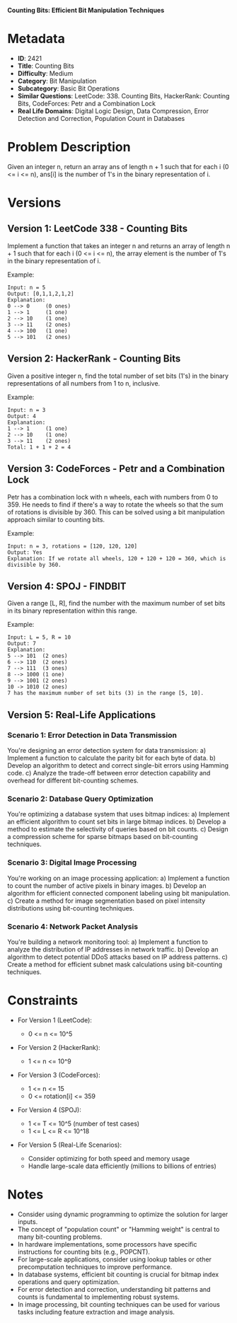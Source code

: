 **Counting Bits: Efficient Bit Manipulation Techniques**

# Metadata

- **ID**: 2421
- **Title**: Counting Bits
- **Difficulty**: Medium
- **Category**: Bit Manipulation
- **Subcategory**: Basic Bit Operations
- **Similar Questions**: LeetCode: 338. Counting Bits, HackerRank: Counting Bits, CodeForces: Petr and a Combination Lock
- **Real Life Domains**: Digital Logic Design, Data Compression, Error Detection and Correction, Population Count in Databases

# Problem Description

Given an integer n, return an array ans of length n + 1 such that for each i (0 <= i <= n), ans[i] is the number of 1's in the binary representation of i.

# Versions

## Version 1: LeetCode 338 - Counting Bits

Implement a function that takes an integer n and returns an array of length n + 1 such that for each i (0 <= i <= n), the array element is the number of 1's in the binary representation of i.

Example:

```
Input: n = 5
Output: [0,1,1,2,1,2]
Explanation:
0 --> 0     (0 ones)
1 --> 1     (1 one)
2 --> 10    (1 one)
3 --> 11    (2 ones)
4 --> 100   (1 one)
5 --> 101   (2 ones)
```

## Version 2: HackerRank - Counting Bits

Given a positive integer n, find the total number of set bits (1's) in the binary representations of all numbers from 1 to n, inclusive.

Example:

```
Input: n = 3
Output: 4
Explanation:
1 --> 1     (1 one)
2 --> 10    (1 one)
3 --> 11    (2 ones)
Total: 1 + 1 + 2 = 4
```

## Version 3: CodeForces - Petr and a Combination Lock

Petr has a combination lock with n wheels, each with numbers from 0 to 359. He needs to find if there's a way to rotate the wheels so that the sum of rotations is divisible by 360. This can be solved using a bit manipulation approach similar to counting bits.

Example:

```
Input: n = 3, rotations = [120, 120, 120]
Output: Yes
Explanation: If we rotate all wheels, 120 + 120 + 120 = 360, which is divisible by 360.
```

## Version 4: SPOJ - FINDBIT

Given a range [L, R], find the number with the maximum number of set bits in its binary representation within this range.

Example:

```
Input: L = 5, R = 10
Output: 7
Explanation:
5 --> 101  (2 ones)
6 --> 110  (2 ones)
7 --> 111  (3 ones)
8 --> 1000 (1 one)
9 --> 1001 (2 ones)
10 -> 1010 (2 ones)
7 has the maximum number of set bits (3) in the range [5, 10].
```

## Version 5: Real-Life Applications

### Scenario 1: Error Detection in Data Transmission

You're designing an error detection system for data transmission:
a) Implement a function to calculate the parity bit for each byte of data.
b) Develop an algorithm to detect and correct single-bit errors using Hamming code.
c) Analyze the trade-off between error detection capability and overhead for different bit-counting schemes.

### Scenario 2: Database Query Optimization

You're optimizing a database system that uses bitmap indices:
a) Implement an efficient algorithm to count set bits in large bitmap indices.
b) Develop a method to estimate the selectivity of queries based on bit counts.
c) Design a compression scheme for sparse bitmaps based on bit-counting techniques.

### Scenario 3: Digital Image Processing

You're working on an image processing application:
a) Implement a function to count the number of active pixels in binary images.
b) Develop an algorithm for efficient connected component labeling using bit manipulation.
c) Create a method for image segmentation based on pixel intensity distributions using bit-counting techniques.

### Scenario 4: Network Packet Analysis

You're building a network monitoring tool:
a) Implement a function to analyze the distribution of IP addresses in network traffic.
b) Develop an algorithm to detect potential DDoS attacks based on IP address patterns.
c) Create a method for efficient subnet mask calculations using bit-counting techniques.

# Constraints

- For Version 1 (LeetCode):

  - 0 <= n <= 10^5

- For Version 2 (HackerRank):

  - 1 <= n <= 10^9

- For Version 3 (CodeForces):

  - 1 <= n <= 15
  - 0 <= rotation[i] <= 359

- For Version 4 (SPOJ):

  - 1 <= T <= 10^5 (number of test cases)
  - 1 <= L <= R <= 10^18

- For Version 5 (Real-Life Scenarios):
  - Consider optimizing for both speed and memory usage
  - Handle large-scale data efficiently (millions to billions of entries)

# Notes

- Consider using dynamic programming to optimize the solution for larger inputs.
- The concept of "population count" or "Hamming weight" is central to many bit-counting problems.
- In hardware implementations, some processors have specific instructions for counting bits (e.g., POPCNT).
- For large-scale applications, consider using lookup tables or other precomputation techniques to improve performance.
- In database systems, efficient bit counting is crucial for bitmap index operations and query optimization.
- For error detection and correction, understanding bit patterns and counts is fundamental to implementing robust systems.
- In image processing, bit counting techniques can be used for various tasks including feature extraction and image analysis.

